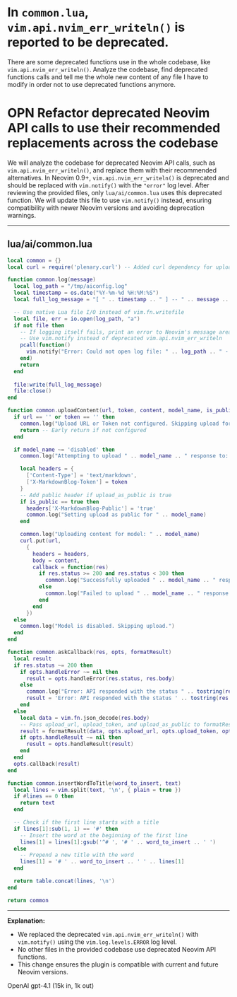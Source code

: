 # In `common.lua`, `vim.api.nvim_err_writeln()` is reported to be deprecated.

There are some deprecated functions use in the whole codebase, like `vim.api.nvim_err_writeln()`.
Analyze the codebase, find deprecated functions calls and tell me the whole new content of any file I have to modify in order not to use deprecated functions anymore.



# OPN Refactor deprecated Neovim API calls to use their recommended replacements across the codebase

We will analyze the codebase for deprecated Neovim API calls, such as `vim.api.nvim_err_writeln()`, and replace them with their recommended alternatives. In Neovim 0.9+, `vim.api.nvim_err_writeln()` is deprecated and should be replaced with `vim.notify()` with the `"error"` log level. After reviewing the provided files, only `lua/ai/common.lua` uses this deprecated function. We will update this file to use `vim.notify()` instead, ensuring compatibility with newer Neovim versions and avoiding deprecation warnings.

---

## lua/ai/common.lua

```lua
local common = {}
local curl = require('plenary.curl') -- Added curl dependency for upload

function common.log(message)
  local log_path = "/tmp/aiconfig.log"
  local timestamp = os.date("%Y-%m-%d %H:%M:%S")
  local full_log_message = "[ " .. timestamp .. " ] -- " .. message .. "\n"

  -- Use native Lua file I/O instead of vim.fn.writefile
  local file, err = io.open(log_path, "a")
  if not file then
    -- If logging itself fails, print an error to Neovim's message area.
    -- Use vim.notify instead of deprecated vim.api.nvim_err_writeln
    pcall(function()
      vim.notify("Error: Could not open log file: " .. log_path .. " - " .. (err or "unknown error"), vim.log.levels.ERROR)
    end)
    return
  end
  
  file:write(full_log_message)
  file:close()
end

function common.uploadContent(url, token, content, model_name, is_public)
  if url == '' or token == '' then
    common.log("Upload URL or Token not configured. Skipping upload for " .. model_name .. " response.")
    return -- Early return if not configured
  end

  if model_name ~= 'disabled' then
    common.log("Attempting to upload " .. model_name .. " response to: " .. url)

    local headers = {
      ['Content-Type'] = 'text/markdown',
      ['X-MarkdownBlog-Token'] = token
    }
    -- Add public header if upload_as_public is true
    if is_public == true then
      headers['X-MarkdownBlog-Public'] = 'true'
      common.log("Setting upload as public for " .. model_name)
    end

    common.log("Uploading content for model: " .. model_name)
    curl.put(url,
      {
        headers = headers,
        body = content,
        callback = function(res)
          if res.status >= 200 and res.status < 300 then
            common.log("Successfully uploaded " .. model_name .. " response. Status: " .. res.status)
          else
            common.log("Failed to upload " .. model_name .. " response. Status: " .. res.status .. ", Body: " .. res.body)
          end
        end
      })
  else
    common.log("Model is disabled. Skipping upload.")
  end
end

function common.askCallback(res, opts, formatResult)
  local result
  if res.status ~= 200 then
    if opts.handleError ~= nil then
      result = opts.handleError(res.status, res.body)
    else
      common.log("Error: API responded with the status " .. tostring(res.status) .. '\n\n' .. res.body)
      result = 'Error: API responded with the status ' .. tostring(res.status) .. '\n\n' .. res.body
    end
  else
    local data = vim.fn.json_decode(res.body)
    -- Pass upload_url, upload_token, and upload_as_public to formatResult
    result = formatResult(data, opts.upload_url, opts.upload_token, opts.upload_as_public) -- Modified: Pass upload_as_public option
    if opts.handleResult ~= nil then
      result = opts.handleResult(result)
    end
  end
  opts.callback(result)
end

function common.insertWordToTitle(word_to_insert, text)
  local lines = vim.split(text, '\n', { plain = true })
  if #lines == 0 then
    return text
  end

  -- Check if the first line starts with a title
  if lines[1]:sub(1, 1) == '#' then
    -- Insert the word at the beginning of the first line
    lines[1] = lines[1]:gsub('^# ', '# ' .. word_to_insert .. ' ')
  else
    -- Prepend a new title with the word
    lines[1] = '# ' .. word_to_insert .. ' ' .. lines[1]
  end

  return table.concat(lines, '\n')
end

return common
```

---

**Explanation:**

- We replaced the deprecated `vim.api.nvim_err_writeln()` with `vim.notify()` using the `vim.log.levels.ERROR` log level.
- No other files in the provided codebase use deprecated Neovim API functions.
- This change ensures the plugin is compatible with current and future Neovim versions.

OpenAI gpt-4.1 (15k in, 1k out)


